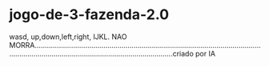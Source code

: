 # jogo-de-3-fazenda-2.0
wasd, up,down,left,right, IJKL. NAO MORRA.................................................................................................................................................................................................criado por IA

